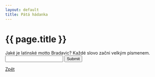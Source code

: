 ```yaml
---
layout: default
title: Pátá hádanka
---
```

<div class="uvod">
<h1>{{ page.title }}</h1>

<p>
 <form name="myForm" onsubmit="return validateForm5()" method="post">
Jaké je latinské motto Bradavic? Každé slovo začni velkým písmenem.<input type="text" name="fname">
<input type="submit" value="Submit">
</form> 
</p>

 <a href="{{ site.baseurl }}/uvody/hp_uvod.html">Zpět</a>

 <?div>
<script src="{{ site.baseurl }}/assets/js/hadanky_hp.js"></script> 